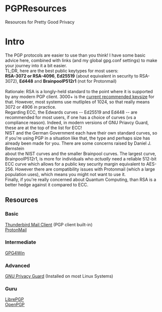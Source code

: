 # PGPResources
Resources for Pretty Good Privacy
<br>
<h1>Intro</h1>
The PGP protocols are easier to use than you think! I have some basic advice here, combined with links (and my global gpg.conf settings) to make your journey into it a bit easier.<br>
TL;DR, here are the best public keytypes for most users:<br>
<b>RSA-3072 or RSA-4096</b>, <b>Ed25519</b> (about equivalent in security to RSA-3072), <b>Ed448</b> and <b>BrainpoolP512r1</b> (not for Protonmail)<br>
<br>
Rationale: RSA is a longly-held standard to the point where it is supported by any modern PGP client. 3000+ is the <a href="https://www.keylength.com/en/8/">current recommended keysize</a> for that. However, most systems use mutliples of 1024, so that really means 3072 or 4906 in practice.<br>
Regarding ECC, the Edwards curves -- Ed25519 and Ed448 -- are recommended for most users, if one has a choice of curves (vs a compliance reason). Indeed, in modern versions of GNU Priavcy Guard, these are at the top of the list for ECC!<br> 
NIST and the German Government each have their own standard curves, so if you're using PGP in a situation like that, the type and perhaps size has already been made for you. There are some concerns raised by Daniel J. Bernstein<br> about the NIST curves and the smaller Brainpool curves. The largest curve, BrainpoolP512r1, is more for individuals who <i>actually</i> need a reliable 512-bit ECC curve which allows for a public key security margin equivalent to AES-256. However there are compatibility issues with Protonmail (which a large population uses), which means you might not want to use it.<br>
Finally, if you're really concerned about Quantum Computing, than RSA is a better hedge against it compared to ECC.
<h2>Resources</h2>
<h3>Basic</h3>
<a href="https://https://www.thunderbird.net">Thunderbird Mail Client</a> (PGP client built-in)<br>
<a href="https://proton.me">ProtonMail</a>
<h3>Intermediate</h3>
<a href="https://www.gpg4win.org/">GPG4Win</a>
<h3>Advanced</h3>
<a href="https://www.gnupg.org/">GNU Privacy Guard</a> (Installed on most Linux Systems)
<h3>Guru</h3>
<a href="https://librepgp.org">LibrePGP</a><br>
<a href="https://openpgp.org">OpenPGP</a>
